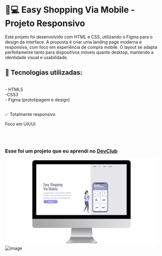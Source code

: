 <h1>📱💻 Easy Shopping Via Mobile - Projeto Responsivo</h1>
<p>Este projeto foi desenvolvido com HTML e CSS, utilizando o Figma para o design da interface. A proposta é criar uma landing page moderna e responsiva, com foco em experiência de compra mobile.
O layout se adapta perfeitamente tanto para dispositivos móveis quanto desktop, mantendo a identidade visual e usabilidade.</p>
<h2>🔧 Tecnologias utilizadas:</h2>
<br>
- HTML5
<br>
-CSS3
<br>
- Figma (prototipagem e design)
<br>
<br>
<p>✅ Totalmente responsivo</p>
<p>Foco em UX/UI</p>
<br>
<br>
<h3>Esse foi um projeto que eu aprendi no <a href="https://rodolfomori.com.br">DevClub</a></h3>

<img src="https://github.com/andrew-costaa/projeto-easy-shopping/blob/master/assets/site-desktop.png?raw=true"/>
<img width="1080" height="1920" alt="image" src="https://github.com/user-attachments/assets/dad3d547-712e-439c-a48a-080ed437e380"/>
